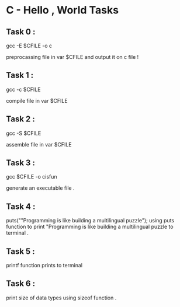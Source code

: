 # C -  Hello , World Tasks


## Task 0 :

   gcc -E $CFILE -o c

preprocassing file in var $CFILE and output it on c file !

## Task 1 :

   gcc -c $CFILE

compile file in var $CFILE

## Task 2 :

   gcc -S $CFILE

assemble file in var $CFILE

## Task 3 :

   gcc $CFILE -o cisfun

generate an executable file .

## Task 4 :

   puts("\"Programming is like building a multilingual puzzle");
   using puts function to print "Programming is like building a multilingual puzzle to terminal .

## Task 5 :

   printf function prints to terminal 

## Task 6 :

   print size of data types using sizeof function .
